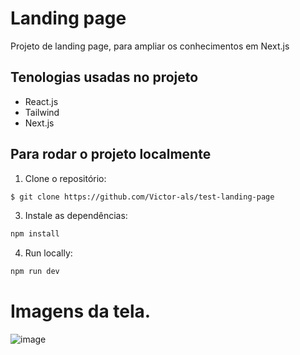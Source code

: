# Landing page

Projeto de landing page, para ampliar os conhecimentos em Next.js

## Tenologias usadas no projeto

- React.js
- Tailwind
- Next.js


## Para rodar o projeto localmente

1. Clone o repositório:

```sh
$ git clone https://github.com/Victor-als/test-landing-page
```

3. Instale as dependências:

```sh
npm install
```

4. Run locally:

```sh
npm run dev
```

# Imagens da tela.

![image](https://github.com/user-attachments/assets/50911d98-35dd-4e07-983c-c189b045d53b)

